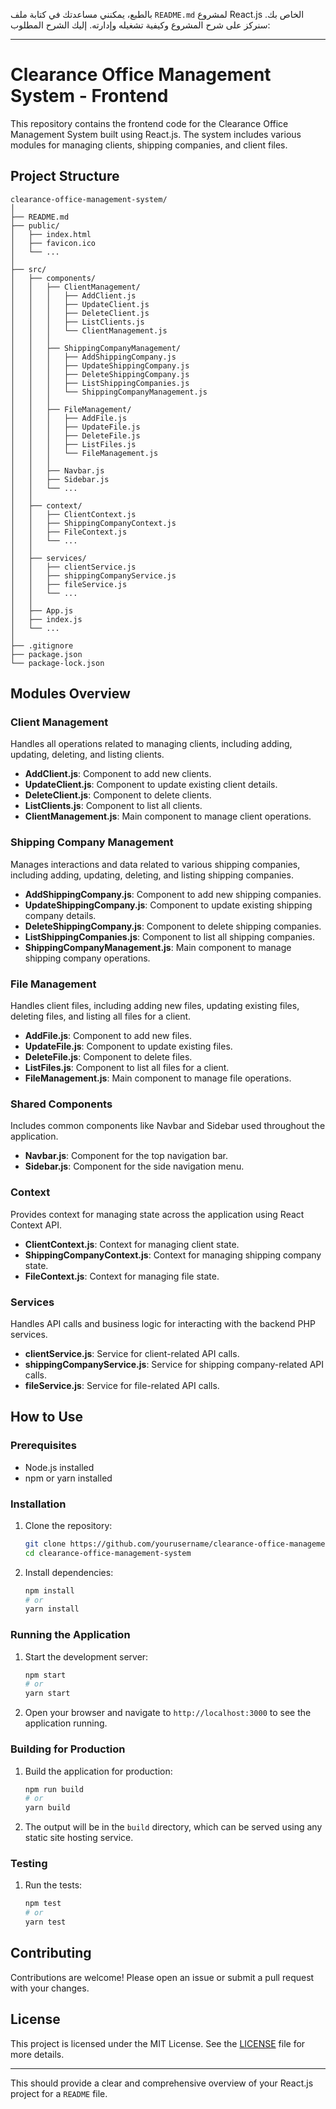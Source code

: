 بالطبع، يمكنني مساعدتك في كتابة ملف `README.md` لمشروع React.js الخاص بك. سنركز على شرح المشروع وكيفية تشغيله وإدارته. إليك الشرح المطلوب:

---

# Clearance Office Management System - Frontend

This repository contains the frontend code for the Clearance Office Management System built using React.js. The system includes various modules for managing clients, shipping companies, and client files.

## Project Structure

```
clearance-office-management-system/
│
├── README.md
├── public/
│   ├── index.html
│   ├── favicon.ico
│   └── ...
│
├── src/
│   ├── components/
│   │   ├── ClientManagement/
│   │   │   ├── AddClient.js
│   │   │   ├── UpdateClient.js
│   │   │   ├── DeleteClient.js
│   │   │   ├── ListClients.js
│   │   │   └── ClientManagement.js
│   │   │
│   │   ├── ShippingCompanyManagement/
│   │   │   ├── AddShippingCompany.js
│   │   │   ├── UpdateShippingCompany.js
│   │   │   ├── DeleteShippingCompany.js
│   │   │   ├── ListShippingCompanies.js
│   │   │   └── ShippingCompanyManagement.js
│   │   │
│   │   ├── FileManagement/
│   │   │   ├── AddFile.js
│   │   │   ├── UpdateFile.js
│   │   │   ├── DeleteFile.js
│   │   │   ├── ListFiles.js
│   │   │   └── FileManagement.js
│   │   │
│   │   ├── Navbar.js
│   │   ├── Sidebar.js
│   │   └── ...
│   │
│   ├── context/
│   │   ├── ClientContext.js
│   │   ├── ShippingCompanyContext.js
│   │   ├── FileContext.js
│   │   └── ...
│   │
│   ├── services/
│   │   ├── clientService.js
│   │   ├── shippingCompanyService.js
│   │   ├── fileService.js
│   │   └── ...
│   │
│   ├── App.js
│   ├── index.js
│   └── ...
│
├── .gitignore
├── package.json
└── package-lock.json
```

## Modules Overview

### Client Management
Handles all operations related to managing clients, including adding, updating, deleting, and listing clients.

- **AddClient.js**: Component to add new clients.
- **UpdateClient.js**: Component to update existing client details.
- **DeleteClient.js**: Component to delete clients.
- **ListClients.js**: Component to list all clients.
- **ClientManagement.js**: Main component to manage client operations.

### Shipping Company Management
Manages interactions and data related to various shipping companies, including adding, updating, deleting, and listing shipping companies.

- **AddShippingCompany.js**: Component to add new shipping companies.
- **UpdateShippingCompany.js**: Component to update existing shipping company details.
- **DeleteShippingCompany.js**: Component to delete shipping companies.
- **ListShippingCompanies.js**: Component to list all shipping companies.
- **ShippingCompanyManagement.js**: Main component to manage shipping company operations.

### File Management
Handles client files, including adding new files, updating existing files, deleting files, and listing all files for a client.

- **AddFile.js**: Component to add new files.
- **UpdateFile.js**: Component to update existing files.
- **DeleteFile.js**: Component to delete files.
- **ListFiles.js**: Component to list all files for a client.
- **FileManagement.js**: Main component to manage file operations.

### Shared Components
Includes common components like Navbar and Sidebar used throughout the application.

- **Navbar.js**: Component for the top navigation bar.
- **Sidebar.js**: Component for the side navigation menu.

### Context
Provides context for managing state across the application using React Context API.

- **ClientContext.js**: Context for managing client state.
- **ShippingCompanyContext.js**: Context for managing shipping company state.
- **FileContext.js**: Context for managing file state.

### Services
Handles API calls and business logic for interacting with the backend PHP services.

- **clientService.js**: Service for client-related API calls.
- **shippingCompanyService.js**: Service for shipping company-related API calls.
- **fileService.js**: Service for file-related API calls.

## How to Use

### Prerequisites
- Node.js installed
- npm or yarn installed

### Installation

1. Clone the repository:
   ```bash
   git clone https://github.com/yourusername/clearance-office-management-system.git
   cd clearance-office-management-system
   ```

2. Install dependencies:
   ```bash
   npm install
   # or
   yarn install
   ```

### Running the Application

1. Start the development server:
   ```bash
   npm start
   # or
   yarn start
   ```

2. Open your browser and navigate to `http://localhost:3000` to see the application running.

### Building for Production

1. Build the application for production:
   ```bash
   npm run build
   # or
   yarn build
   ```

2. The output will be in the `build` directory, which can be served using any static site hosting service.

### Testing

1. Run the tests:
   ```bash
   npm test
   # or
   yarn test
   ```

## Contributing

Contributions are welcome! Please open an issue or submit a pull request with your changes.

## License

This project is licensed under the MIT License. See the [LICENSE](LICENSE) file for more details.

---

This should provide a clear and comprehensive overview of your React.js project for a `README` file.

